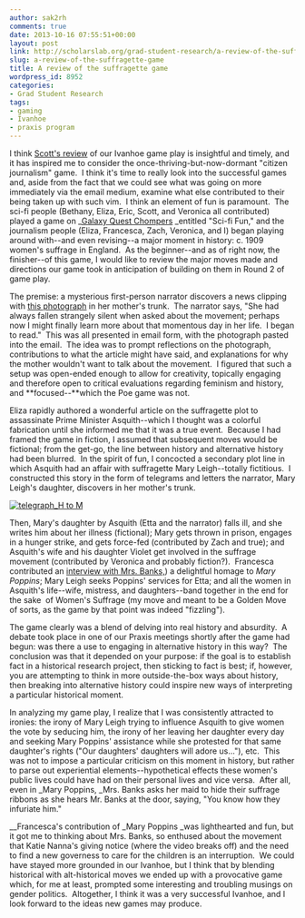 ```yaml
---
author: sak2rh
comments: true
date: 2013-10-16 07:55:51+00:00
layout: post
link: http://scholarslab.org/grad-student-research/a-review-of-the-suffragette-game/
slug: a-review-of-the-suffragette-game
title: A review of the suffragette game
wordpress_id: 8952
categories:
- Grad Student Research
tags:
- gaming
- Ivanhoe
- praxis program
---
```


I think [Scott's review](http://www.scholarslab.org/grad-student-research/on-games-that-just-fizzle-a-chronicle-and-reflection/) of our Ivanhoe game play is insightful and timely, and it has inspired me to consider the once-thriving-but-now-dormant "citizen journalism" game.  I think it's time to really look into the successful games and, aside from the fact that we could see what was going on more immediately via the email medium, examine what else contributed to their being taken up with such vim.  I think an element of fun is paramount.  The sci-fi people (Bethany, Eliza, Eric, Scott, and Veronica all contributed) played a game on _[Galaxy Quest Chompers](http://www.youtube.com/watch?v=gqRdT8m1Suo) _entitled "Sci-fi Fun," and the journalism people (Eliza, Francesca, Zach, Veronica, and I) began playing around with--and even revising--a major moment in history: c. 1909 women's suffrage in England.  As the beginner--and as of right now, the finisher--of this game, I would like to review the major moves made and directions our game took in anticipation of building on them in Round 2 of game play.

The premise: a mysterious first-person narrator discovers a news clipping with [this photograph](http://www.xtimeline.com/__UserPic_Large/6851/ELT200805050915472469693.JPG) in her mother's trunk.  The narrator says, "She had always fallen strangely silent when asked about the movement; perhaps now I might finally learn more about that momentous day in her life.  I began to read."  This was all presented in email form, with the photograph pasted into the email.  The idea was to prompt reflections on the photograph, contributions to what the article might have said, and explanations for why the mother wouldn't want to talk about the movement.  I figured that such a setup was open-ended enough to allow for creativity, topically engaging and therefore open to critical evaluations regarding feminism and history, and **focused--**which the Poe game was not.

Eliza rapidly authored a wonderful article on the suffragette plot to assassinate Prime Minister Asquith--which I thought was a colorful fabrication until she informed me that it was a true event.  Because I had framed the game in fiction, I assumed that subsequent moves would be fictional; from the get-go, the line between history and alternative history had been blurred.  In the spirit of fun, I concocted a secondary plot line in which Asquith had an affair with suffragette Mary Leigh--totally fictitious.  I constructed this story in the form of telegrams and letters the narrator, Mary Leigh's daughter, discovers in her mother's trunk.

[![telegraph_H to M](http://www.scholarslab.org/wp-content/uploads/2013/10/telegraph_H-to-M-300x175.jpg)](http://www.scholarslab.org/wp-content/uploads/2013/10/telegraph_H-to-M.jpg)

Then, Mary's daughter by Asquith (Etta and the narrator) falls ill, and she writes him about her illness (fictional); Mary gets thrown in prison, engages in a hunger strike, and gets force-fed (contributed by Zach and true); and Asquith's wife and his daughter Violet get involved in the suffrage movement (contributed by Veronica and probably fiction?).  Francesca contributed an [interview with Mrs. Banks,](http://www.youtube.com/watch?v=Kvk1NZDFvZU)) a delightful homage to _Mary Poppins_; Mary Leigh seeks Poppins' services for Etta; and all the women in Asquith's life--wife, mistress, and daughters--band together in the end for the sake  of Women's Suffrage (my move and meant to be a Golden Move of sorts, as the game by that point was indeed "fizzling").

The game clearly was a blend of delving into real history and absurdity.  A debate took place in one of our Praxis meetings shortly after the game had begun: was there a use to engaging in alternative history in this way?  The conclusion was that it depended on your purpose: if the goal is to establish fact in a historical research project, then sticking to fact is best; if, however, you are attempting to think in more outside-the-box ways about history, then breaking into alternative history could inspire new ways of interpreting a particular historical moment.

In analyzing my game play, I realize that I was consistently attracted to ironies: the irony of Mary Leigh trying to influence Asquith to give women the vote by seducing him, the irony of her leaving her daughter every day and seeking Mary Poppins' assistance while she protested for that same daughter's rights ("Our daughters' daughters will adore us..."), etc.  This was not to impose a particular criticism on this moment in history, but rather to parse out experiential elements--hypothetical effects these women's public lives could have had on their personal lives and vice versa.  After all, even in _Mary Poppins, _Mrs. Banks asks her maid to hide their suffrage ribbons as she hears Mr. Banks at the door, saying, "You know how they infuriate him."

__Francesca's contribution of _Mary Poppins _was lighthearted and fun, but it got me to thinking about Mrs. Banks, so enthused about the movement that Katie Nanna's giving notice (where the video breaks off) and the need to find a new governess to care for the children is an interruption.  We could have stayed more grounded in our Ivanhoe, but I think that by blending historical with alt-historical moves we ended up with a provocative game which, for me at least, prompted some interesting and troubling musings on gender politics.  Altogether, I think it was a very successful Ivanhoe, and I look forward to the ideas new games may produce.
